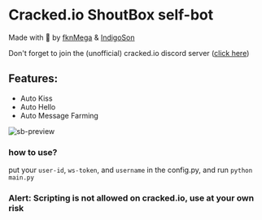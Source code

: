 # Cracked.io ShoutBox self-bot

Made with :sparkling_heart:	by [fknMega](https://cracked.io/fknMega) & [IndigoSon](https://cracked.io/IndigoSon)

Don't forget to join the (unofficial) cracked.io discord server ([click here](https://discord.gg/Ec4QECeTx6))

## Features:

- Auto Kiss
- Auto Hello
- Auto Message Farming

![sb-preview](https://media.discordapp.net/attachments/1028954895325351966/1028992082343379004/unknown.png)

### how to use?

put your `user-id`, `ws-token`, and `username` in the config.py,
and run `python main.py`



### Alert: Scripting is not allowed on cracked.io, use at your own risk
